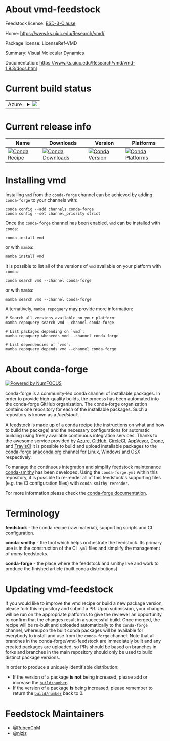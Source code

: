 About vmd-feedstock
===================

Feedstock license: [BSD-3-Clause](https://github.com/conda-forge/vmd-feedstock/blob/main/LICENSE.txt)

Home: https://www.ks.uiuc.edu/Research/vmd/

Package license: LicenseRef-VMD

Summary: Visual Molecular Dynamics

Documentation: https://www.ks.uiuc.edu/Research/vmd/vmd-1.9.3/docs.html

Current build status
====================


<table>
    
  <tr>
    <td>Azure</td>
    <td>
      <details>
        <summary>
          <a href="https://dev.azure.com/conda-forge/feedstock-builds/_build/latest?definitionId=6212&branchName=main">
            <img src="https://dev.azure.com/conda-forge/feedstock-builds/_apis/build/status/vmd-feedstock?branchName=main">
          </a>
        </summary>
        <table>
          <thead><tr><th>Variant</th><th>Status</th></tr></thead>
          <tbody><tr>
              <td>osx_64</td>
              <td>
                <a href="https://dev.azure.com/conda-forge/feedstock-builds/_build/latest?definitionId=6212&branchName=main">
                  <img src="https://dev.azure.com/conda-forge/feedstock-builds/_apis/build/status/vmd-feedstock?branchName=main&jobName=osx&configuration=osx%20osx_64_" alt="variant">
                </a>
              </td>
            </tr>
          </tbody>
        </table>
      </details>
    </td>
  </tr>
</table>

Current release info
====================

| Name | Downloads | Version | Platforms |
| --- | --- | --- | --- |
| [![Conda Recipe](https://img.shields.io/badge/recipe-vmd-green.svg)](https://anaconda.org/conda-forge/vmd) | [![Conda Downloads](https://img.shields.io/conda/dn/conda-forge/vmd.svg)](https://anaconda.org/conda-forge/vmd) | [![Conda Version](https://img.shields.io/conda/vn/conda-forge/vmd.svg)](https://anaconda.org/conda-forge/vmd) | [![Conda Platforms](https://img.shields.io/conda/pn/conda-forge/vmd.svg)](https://anaconda.org/conda-forge/vmd) |

Installing vmd
==============

Installing `vmd` from the `conda-forge` channel can be achieved by adding `conda-forge` to your channels with:

```
conda config --add channels conda-forge
conda config --set channel_priority strict
```

Once the `conda-forge` channel has been enabled, `vmd` can be installed with `conda`:

```
conda install vmd
```

or with `mamba`:

```
mamba install vmd
```

It is possible to list all of the versions of `vmd` available on your platform with `conda`:

```
conda search vmd --channel conda-forge
```

or with `mamba`:

```
mamba search vmd --channel conda-forge
```

Alternatively, `mamba repoquery` may provide more information:

```
# Search all versions available on your platform:
mamba repoquery search vmd --channel conda-forge

# List packages depending on `vmd`:
mamba repoquery whoneeds vmd --channel conda-forge

# List dependencies of `vmd`:
mamba repoquery depends vmd --channel conda-forge
```


About conda-forge
=================

[![Powered by
NumFOCUS](https://img.shields.io/badge/powered%20by-NumFOCUS-orange.svg?style=flat&colorA=E1523D&colorB=007D8A)](https://numfocus.org)

conda-forge is a community-led conda channel of installable packages.
In order to provide high-quality builds, the process has been automated into the
conda-forge GitHub organization. The conda-forge organization contains one repository
for each of the installable packages. Such a repository is known as a *feedstock*.

A feedstock is made up of a conda recipe (the instructions on what and how to build
the package) and the necessary configurations for automatic building using freely
available continuous integration services. Thanks to the awesome service provided by
[Azure](https://azure.microsoft.com/en-us/services/devops/), [GitHub](https://github.com/),
[CircleCI](https://circleci.com/), [AppVeyor](https://www.appveyor.com/),
[Drone](https://cloud.drone.io/welcome), and [TravisCI](https://travis-ci.com/)
it is possible to build and upload installable packages to the
[conda-forge](https://anaconda.org/conda-forge) [anaconda.org](https://anaconda.org/)
channel for Linux, Windows and OSX respectively.

To manage the continuous integration and simplify feedstock maintenance
[conda-smithy](https://github.com/conda-forge/conda-smithy) has been developed.
Using the ``conda-forge.yml`` within this repository, it is possible to re-render all of
this feedstock's supporting files (e.g. the CI configuration files) with ``conda smithy rerender``.

For more information please check the [conda-forge documentation](https://conda-forge.org/docs/).

Terminology
===========

**feedstock** - the conda recipe (raw material), supporting scripts and CI configuration.

**conda-smithy** - the tool which helps orchestrate the feedstock.
                   Its primary use is in the construction of the CI ``.yml`` files
                   and simplify the management of *many* feedstocks.

**conda-forge** - the place where the feedstock and smithy live and work to
                  produce the finished article (built conda distributions)


Updating vmd-feedstock
======================

If you would like to improve the vmd recipe or build a new
package version, please fork this repository and submit a PR. Upon submission,
your changes will be run on the appropriate platforms to give the reviewer an
opportunity to confirm that the changes result in a successful build. Once
merged, the recipe will be re-built and uploaded automatically to the
`conda-forge` channel, whereupon the built conda packages will be available for
everybody to install and use from the `conda-forge` channel.
Note that all branches in the conda-forge/vmd-feedstock are
immediately built and any created packages are uploaded, so PRs should be based
on branches in forks and branches in the main repository should only be used to
build distinct package versions.

In order to produce a uniquely identifiable distribution:
 * If the version of a package **is not** being increased, please add or increase
   the [``build/number``](https://docs.conda.io/projects/conda-build/en/latest/resources/define-metadata.html#build-number-and-string).
 * If the version of a package **is** being increased, please remember to return
   the [``build/number``](https://docs.conda.io/projects/conda-build/en/latest/resources/define-metadata.html#build-number-and-string)
   back to 0.

Feedstock Maintainers
=====================

* [@RubenChM](https://github.com/RubenChM/)
* [@njzjz](https://github.com/njzjz/)

